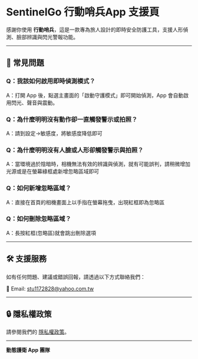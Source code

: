# SentinelGo 行動哨兵App 支援頁

感謝你使用 **行動哨兵**，這是一款專為旅人設計的即時安全防護工具，支援人形偵測、臉部辨識與閃光警報功能。

---

## 📌 常見問題

### Q：我該如何啟用即時偵測模式？
A：打開 App 後，點選主畫面的「啟動守護模式」即可開始偵測，App 會自動啟用閃光、聲音與震動。

### Q：為什麼明明沒有動作卻一直觸發警示或拍照？
A：請到設定->敏感度，將敏感度降低即可

### Q：為什麼明明沒有人臉或人形卻觸發警示與拍照？
A：當環境過於陰暗時，相機無法有效的辨識與偵測，就有可能誤判，請稍微增加光源或是在螢幕綠框處新增忽略區域即可

### Q：如何新增忽略區域？
A：直接在首頁的相機畫面上以手指在螢幕拖曳，出現紅框即為忽略區

### Q：如何刪除忽略區域？
A：長按紅框(忽略區)就會跳出刪除選項

---

## 🛠 支援服務

如有任何問題、建議或錯誤回報，請透過以下方式聯絡我們：

📧 Email: stu1172828@yahoo.com.tw  

---

## 🔒 隱私權政策

請參閱我們的 [隱私權政策](https://你的網站.com/privacy-policy)。

---

**動態護衛 App 團隊**
